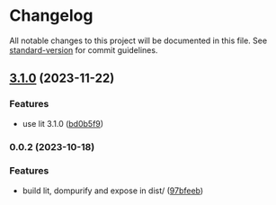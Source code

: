 # Changelog

All notable changes to this project will be documented in this file. See [standard-version](https://github.com/conventional-changelog/standard-version) for commit guidelines.

## [3.1.0](https://github.com/tirithen/lit-min/compare/v0.0.2...v3.1.0) (2023-11-22)


### Features

* use lit 3.1.0 ([bd0b5f9](https://github.com/tirithen/lit-min/commit/bd0b5f984a0e9f9c37e963b5dbc88afb24b4a9fa))

### 0.0.2 (2023-10-18)


### Features

* build lit, dompurify and expose in dist/ ([97bfeeb](https://github.com/tirithen/lit-min/commit/97bfeeb5ff2809fced43dbc969855717a91b1702))
